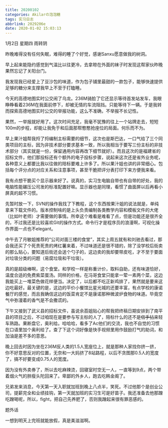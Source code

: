 ```yaml
---
title: 20200102
categories: Akilarの泡泡糖
tags: 实习日志
abbrlink: 2029206e
date: 2020-01-02 15:03:13
---
```

1月2日 星期四 雨转阴

昨晚难得没有任何失眠，难得的睡了个好觉，感谢Sanxu愿意做我的树洞。

早上起来能隐约感觉到气温比以往更冷，去拿晾在外面的袜子时发现这帮家伙昨晚果然忘记了关阳台门。

我发现我已经爱上了豆沙包的味道，作为包子铺里最甜的一款包子，能够快速提供足够的糖分来支撑我早上不至于打瞌睡。

今天的高德地图实时公交闹了乌龙。236M骑脸了它还显示等待首发站发车，我眼睁睁看着236M在我面前停下，却被无情的车流阻挡。只能等待下一辆。于是我转而探索高德地图实时公交的举报功能，这么不准确，不举报不长记性。

果然，一举报就好用了。这次时间充足，我毫不犹豫的往上一个站牌走去，短短100m的步程，却能让我免于和后面那帮憨憨抢座位的局面。何乐而不为。

早上果汁姐帮我捋了捋编制主标需要的细节，这次也是斯巴达，一口气给了三个同类项目的主标，因为非技术部分要求基本一致，所以我相当于要写三份主标的非技术部分（其实就是一份，保留通用内容再改下细节就好）。而且这次的是福建省的招标文件，他们那投标还有个额外的电子投标步骤，说起来这次还是省外业务呢，各种意义上都要比我以往做的陪标要难上许多了。所以果汁姐也讲的非常细心。包括每个评分点的对应关系和注意事项，甚至干脆把评分表打印下来方便我来看。

我有点想干脆买个显示器来好了。说真的，实习生电脑自带也有自带的好处，我的电脑性能碾压公司发的标准配置好嘛。显示器也是同理，看惯了曲面屏以后再看小屏真的超不习惯。

先暂时放一下，SVN的操作我找了下教程，这个东西按果汁姐的说法就是，单纯拿来下载文件的。版本控制啥的是上头负责编制各类教学内容和模板文件的大佬（比如叶老师）才需要做的事情。所幸这个难看是难看了点，但是功能还是很齐全的，不过我还是比较喜欢Git的操作方式。命令行才是程序员的浪漫啊，可视化操作界面一点也不elegant。

中午去了月敏姐推荐的“公司对面三楼的食堂”，其实上周五就有和刘驰去看过，那会我还买了个死贵死贵的烤红薯来着，不过味道还是很不错的，除了没学校后街卖的那么贴心，要知道后街还会送个勺子的，这边卖的我却要带皮吃，才不至于要面对垃圾分类的问题（易腐垃圾和干垃圾）。

真的是超级棒啊，这个食堂。和学校一样是称重计价，取料自助，还有味道恰好，温度合适的免费紫菜蛋汤。同样的价格，在冯哥食堂只能拿一荤一素两个菜，这边我能买上一堆菜色做花样便当。决定了，以后都不吃正新鸡排了，果然就是要来这边吃最好。最关键的是，这边的平价小餐馆比星光城的还要丰富，有点学校的康诺餐厅的感觉，而且我确信这边的饭菜肯定不是康诺那种微波炉食物的味道。毕竟空气中弥漫着的香气是不会撒谎的。

下午又接到了武义县的招标文件，虽说余荔姐贴心的帮我把终稿日期安排到了南平县的项目之后，不过咱现在是要参与写主标的人了，陪标什么的还不是~~信手拈来~~轻车熟路。果断盘它，奥利给。哈哈哈，看多了Ac他们的交流，我也不自觉的习惯在口语里加个奥利给了。查了下这个词好像是快手视频里用作鼓励打气的助词，和加油是差不多的意思。

晚上回去时因为坐在236M反人类的1.5人宽座位上，就是那种人家找你挤一挤，你不好意思反对的位置，无奈和一大妈挤了8站路程，以后不贪图那0.5人的宽度了，搞不好要变成0.75人的宽度。

因为没有外卖券了，所以去吃麻辣烫，回寝室时空无一人，一直等到9点，两个带着烟火气的胖瘦头陀回来了。卑鄙的外乡人，跑去吃韩金阁了。

兄弟发来消息，今天第一天入职就加班到晚上八点半，笑死。不过他那个是创业公司，提薪完全和业绩挂钩，第一天就加班的实习生可是好苗子。我还准备去他那蹭吃蹭喝呢，所以，fight，把自己先养肥了，否则我蹭起来很有罪恶感的。

题外话

一想到明天上完班就能放假，真是美滋滋啊。
